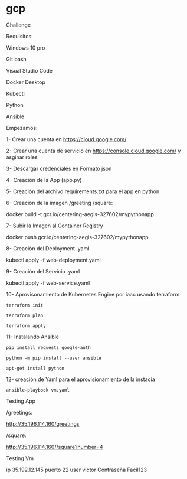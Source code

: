 # gcp
Challenge

Requisitos:

Windows 10 pro

Git bash

Visual Studio Code

Docker Desktop

Kubectl

Python

Ansible

Empezamos:

1- Crear una cuenta en https://cloud.google.com/

2- Crear una cuenta de servicio en https://console.cloud.google.com/ y asginar roles

3- Descargar credenciales en Formato json

4- Creación de la App (app.py)

5- Creación del archivo requirements.txt para el app en python

6- Creación de la imagen /greeting /square:

   docker build -t gcr.io/centering-aegis-327602/mypythonapp .

7- Subir la Imagen al Container Registry

   docker push gcr.io/centering-aegis-327602/mypythonapp

8- Creación del Deployment  .yaml

   kubectl apply -f web-deployment.yaml

9- Creación del Servicio .yaml

   kubectl apply -f web-service.yaml

10- Aprovisonamiento de Kubernetes Engine por iaac usando terraform

    terraform init

    terraform plan

    terraform apply

11- Instalando Ansible

    pip install requests google-auth

    python -m pip install --user ansible

    apt-get install python

12- creación de Yaml para el aprovisionamiento de la instacia

    ansible-playbook vm.yaml
    
    


Testing App

/greetings:

http://35.196.114.160/greetings

/square:

http://35.196.114.160//square?number=4

Testing Vm


ip 35.192.12.145
puerto 22
user victor
Contraseña Facil123
